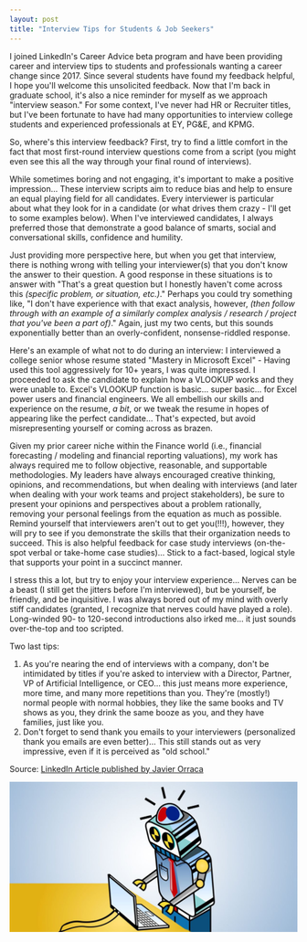 ```yaml
---
layout: post
title: "Interview Tips for Students & Job Seekers"
---
```


I joined LinkedIn's Career Advice beta program and have been providing career and interview tips to students and professionals wanting a career change since 2017. Since several students have found my feedback helpful, I hope you'll welcome this unsolicited feedback. Now that I'm back in graduate school, it's also a nice reminder for myself as we approach "interview season." For some context, I've never had HR or Recruiter titles, but I've been fortunate to have had many opportunities to interview college students and experienced professionals at EY, PG&E, and KPMG.

So, where's this interview feedback? First, try to find a little comfort in the fact that most first-round interview questions come from a script (you might even see this all the way through your final round of interviews).

While sometimes boring and not engaging, it's important to make a positive impression... These interview scripts aim to reduce bias and help to ensure an equal playing field for all candidates. Every interviewer is particular about what they look for in a candidate (or what drives them crazy - I'll get to some examples below). When I've interviewed candidates, I always preferred those that demonstrate a good balance of smarts, social and conversational skills, confidence and humility.

Just providing more perspective here, but when you get that interview, there is nothing wrong with telling your interviewer(s) that you don't know the answer to their question. A good response in these situations is to answer with "That's a great question but I honestly haven't come across this _(specific problem, or situation, etc.)_." Perhaps you could try something like, "I don't have experience with that exact analysis, however, _(then follow through with an example of a similarly complex analysis / research / project that you've been a part of)_." Again, just my two cents, but this sounds exponentially better than an overly-confident, nonsense-riddled response.

Here's an example of what not to do during an interview: I interviewed a college senior whose resume stated "Mastery in Microsoft Excel" - Having used this tool aggressively for 10+ years, I was quite impressed. I proceeded to ask the candidate to explain how a VLOOKUP works and they were unable to. Excel's VLOOKUP function is basic... super basic... for Excel power users and financial engineers. We all embellish our skills and experience on the resume, _a bit_, or we tweak the resume in hopes of appearing like the perfect candidate... That's expected, but avoid misrepresenting yourself or coming across as brazen.

Given my prior career niche within the Finance world (i.e., financial forecasting / modeling and financial reporting valuations), my work has always required me to follow objective, reasonable, and supportable methodologies. My leaders have always encouraged creative thinking, opinions, and recommendations, but when dealing with interviews (and later when dealing with your work teams and project stakeholders), be sure to present your opinions and perspectives about a problem rationally, removing your personal feelings from the equation as much as possible. Remind yourself that interviewers aren't out to get you(!!!), however, they will pry to see if you demonstrate the skills that their organization needs to succeed. This is also helpful feedback for case study interviews (on-the-spot verbal or take-home case studies)... Stick to a fact-based, logical style that supports your point in a succinct manner.

I stress this a lot, but try to enjoy your interview experience... Nerves can be a beast (I still get the jitters before I'm interviewed), but be yourself, be friendly, and be inquisitive. I was always bored out of my mind with overly stiff candidates (granted, I recognize that nerves could have played a role). Long-winded 90- to 120-second introductions also irked me... it just sounds over-the-top and too scripted.

Two last tips:
1. As you're nearing the end of interviews with a company, don't be intimidated by titles if you're asked to interview with a Director, Partner, VP of Artificial Intelligence, or CEO... this just means more experience, more time, and many more repetitions than you. They're (mostly!) normal people with normal hobbies, they like the same books and TV shows as you, they drink the same booze as you, and they have families, just like you.
2. Don't forget to send thank you emails to your interviewers (personalized thank you emails are even better)... This still stands out as very impressive, even if it is perceived as "old school."

Source: [LinkedIn Article published by Javier Orraca](https://www.linkedin.com/pulse/interview-tips-students-job-seekers-javier-orraca/)

![](https://raw.githubusercontent.com/JavOrraca/Home/gh-pages/assets/img/RobotResume.jpg)
